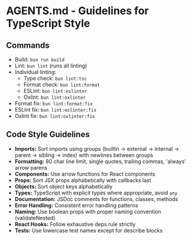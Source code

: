 # AGENTS.md - Guidelines for TypeScript Style

## Commands

- Build: `bun run build`
- Lint: `bun lint` (runs all linting)
- Individual linting:
  - Type check: `bun lint:tsc`
  - Format check: `bun lint:format`
  - ESLint: `bun lint:eslinter`
  - Oxlint: `bun lint:oxlinter`
- Format fix: `bun lint:format:fix`
- ESLint fix: `bun lint:eslinter:fix`
- Oxlint fix: `bun lint:oxlinter:fix`

## Code Style Guidelines

- **Imports:** Sort imports using groups (builtin → external → internal → parent → sibling → index) with newlines between groups
- **Formatting:** 80 char line limit, single quotes, trailing commas, 'always' arrow parens
- **Components:** Use arrow functions for React components
- **Props:** Sort JSX props alphabetically with callbacks last
- **Objects:** Sort object keys alphabetically
- **Types:** TypeScript with explicit types where appropriate, avoid `any`
- **Documentation:** JSDoc comments for functions, classes, methods
- **Error Handling:** Consistent error handling patterns
- **Naming:** Use boolean props with proper naming convention (validateNested)
- **React Hooks:** Follow exhaustive deps rule strictly
- **Tests:** Use lowercase test names except for describe blocks

